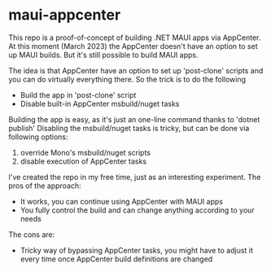 # maui-appcenter
This repo is a proof-of-concept of building .NET MAUI apps via AppCenter.
At this moment (March 2023) the AppCenter doesn't have an option to set up MAUI builds. But it's still possible to build MAUI apps.

The idea is that AppCenter have an option to set up 'post-clone' scripts and you can do virtually everything there.
So the trick is to do the following
- Build the app in 'post-clone' script
- Disable built-in AppCenter msbuild/nuget tasks

Building the app is easy, as it's just an one-line command thanks to 'dotnet publish'
Disabling the msbuild/nuget tasks is tricky, but can be done via following options:
1. override Mono's msbuild/nuget scripts
2. disable execution of AppCenter tasks

I've created the repo in my free time, just as an interesting experiment.
The pros of the approach:
- It works, you can continue using AppCenter with MAUI apps
- You fully control the build and can change anything according to your needs

The cons are:
- Tricky way of bypassing AppCenter tasks, you might have to adjust it every time once AppCenter build definitions are changed 